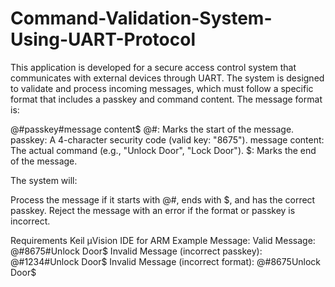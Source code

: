 # Command-Validation-System-Using-UART-Protocol
This application is developed for a secure access control system that communicates with external devices through UART. The system is designed to validate and process incoming messages, which must follow a specific format that includes a passkey and command content. The message format is:

@#passkey#message content$
@#: Marks the start of the message.
passkey: A 4-character security code (valid key: "8675").
message content: The actual command (e.g., "Unlock Door", "Lock Door").
$: Marks the end of the message.

The system will:

Process the message if it starts with @#, ends with $, and has the correct passkey.
Reject the message with an error if the format or passkey is incorrect.

Requirements
Keil μVision IDE for ARM 
Example Message:
Valid Message: @#8675#Unlock Door$
Invalid Message (incorrect passkey): @#1234#Unlock Door$
Invalid Message (incorrect format): @#8675Unlock Door$
